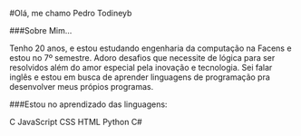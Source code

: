 #Olá, me chamo Pedro Todineyb

###Sobre Mim...

Tenho 20 anos, e estou estudando engenharia da computação na Facens e estou no 7º semestre.
Adoro desafios que necessite de lógica para ser resolvidos além do amor especial pela inovação e tecnologia.
Sei falar inglês e estou em busca de aprender linguagens de programação pra desenvolver meus própios programas.

###Estou no aprendizado das linguagens:

C
JavaScript
CSS
HTML
Python
C#

